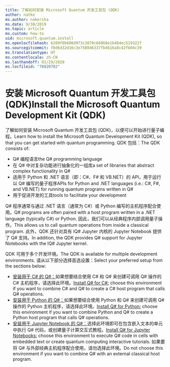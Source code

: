 ```yaml
---
title: 了解如何安装 Microsoft Quantum 开发工具包 (QDK)
author: natke
ms.author: nakersha
ms.date: 9/30/2019
ms.topic: article
ms.custom: how-to
uid: microsoft.quantum.install
ms.openlocfilehash: b209f0b600d973c3870c66060e1b484ec519322f
ms.sourcegitcommit: f8d6d32d16c3e758046337fb4b16a8c42fb04c39
ms.translationtype: HT
ms.contentlocale: zh-CN
ms.lasthandoff: 01/29/2020
ms.locfileid: "76820702"
---
```

# <a name="install-the-microsoft-quantum-development-kit-qdk"></a><span data-ttu-id="325c3-102">安装 Microsoft Quantum 开发工具包 (QDK)</span><span class="sxs-lookup"><span data-stu-id="325c3-102">Install the Microsoft Quantum Development Kit (QDK)</span></span>

<span data-ttu-id="325c3-103">了解如何安装 Microsoft Quantum 开发工具包 (QDK)，以便可以开始进行量子编程。</span><span class="sxs-lookup"><span data-stu-id="325c3-103">Learn how to install the Microsoft Quantum Development Kit (QDK), so that you can get started with quantum programming.</span></span> <span data-ttu-id="325c3-104">QDK 包括：</span><span class="sxs-lookup"><span data-stu-id="325c3-104">The QDK consists of:</span></span>

- <span data-ttu-id="325c3-105">Q# 编程语言</span><span class="sxs-lookup"><span data-stu-id="325c3-105">the Q# programming language</span></span>
- <span data-ttu-id="325c3-106">在 Q# 中对复杂功能进行抽象化的一组库</span><span class="sxs-lookup"><span data-stu-id="325c3-106">a set of libraries that abstract complex functionality in Q#</span></span>
- <span data-ttu-id="325c3-107">适用于 Python 和 .NET 语言（即：C#、F# 和 VB.NET）的 API，用于运行以 Q# 编写的量子程序</span><span class="sxs-lookup"><span data-stu-id="325c3-107">APIs for Python and .NET languages (i.e.: C#, F#, and VB.NET) for running quantum programs written in Q#</span></span>
- <span data-ttu-id="325c3-108">用于促进开发的工具</span><span class="sxs-lookup"><span data-stu-id="325c3-108">tools to facilitate your development</span></span>

<span data-ttu-id="325c3-109">Q# 程序通常与通过 .NET 语言（通常为 C#）或 Python 编写的主机程序配合使用。</span><span class="sxs-lookup"><span data-stu-id="325c3-109">Q# programs are often paired with a host program written in a .NET language (typically C#) or Python.</span></span> <span data-ttu-id="325c3-110">因此，我们可以从经典程序内部调用量子操作。</span><span class="sxs-lookup"><span data-stu-id="325c3-110">This allows us to call quantum operations from inside a classical program.</span></span>
<span data-ttu-id="325c3-111">此外，QDK 还针对具有 IQ# Jupyter 内核的 Jupyter Notebook 提供了 Q# 支持。</span><span class="sxs-lookup"><span data-stu-id="325c3-111">In addition, the QDK provides Q# support for Jupyter Notebooks with the IQ# Jupyter kernel.</span></span>

<span data-ttu-id="325c3-112">QDK 可用于多个开发环境。</span><span class="sxs-lookup"><span data-stu-id="325c3-112">The QDK is available for multiple development environments.</span></span> <span data-ttu-id="325c3-113">请从以下部分选择首选设置：</span><span class="sxs-lookup"><span data-stu-id="325c3-113">Select your preferred setup from the sections below:</span></span>

- <span data-ttu-id="325c3-114">[安装用于 C# 的 Q#：](xref:microsoft.quantum.install.cs)如果想要结合使用 C# 和 Q# 来创建可调用 Q# 操作的 C# 主机程序，请选择此环境。</span><span class="sxs-lookup"><span data-stu-id="325c3-114">[Install Q# for C#:](xref:microsoft.quantum.install.cs) choose this environment if you want to combine C# and Q# to create a C# host program that calls Q# operations.</span></span>
- <span data-ttu-id="325c3-115">[安装用于 Python 的 Q#：](xref:microsoft.quantum.install.python)如果想要结合使用 Python 和 Q# 来创建可调用 Q# 操作的 Python 主机程序，请选择此环境。</span><span class="sxs-lookup"><span data-stu-id="325c3-115">[Install Q# for Python:](xref:microsoft.quantum.install.python) choose this environment if you want to combine Python and Q# to create a Python host program that calls Q# operations.</span></span>
- <span data-ttu-id="325c3-116">[安装用于 Jupyter Notebook 的 Q#：](xref:microsoft.quantum.install.jupyter)选择此环境即可在包含嵌入文本的单元中执行 Q# 代码，或创建量子计算交互式教程。</span><span class="sxs-lookup"><span data-stu-id="325c3-116">[Install Q# for Jupyter Notebooks:](xref:microsoft.quantum.install.jupyter) choose this environment to execute Q# code in cells with embedded text or create quantum computing interactive tutorials.</span></span> <span data-ttu-id="325c3-117">如果要将 Q# 与外部经典主机程序配合使用，请勿选择此环境。</span><span class="sxs-lookup"><span data-stu-id="325c3-117">Do not choose this environment if you want to combine Q# with an external classical host program.</span></span>
